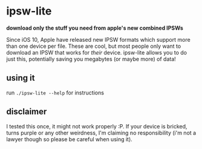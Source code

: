# ipsw-lite

**download only the stuff you need from apple's new combined IPSWs**

Since iOS 10, Apple have released new IPSW formats which support more than one device per file. These are cool,
but most people only want to download an IPSW that works for _their_ device. ipsw-lite allows you to do just this,
potentially saving you megabytes (or maybe more) of data!

## using it

run `./ipsw-lite --help` for instructions

## disclaimer

I tested this once, it might not work properly :P. If your device is bricked, turns purple or any other weirdness,
I'm claiming no responsibility (i'm not a lawyer though so please be careful when using it).
